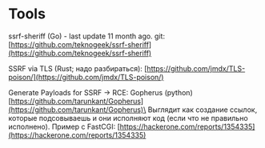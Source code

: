 # Tools

ssrf-sheriff (Go) - last update 11 month ago. git: [https://github.com/teknogeek/ssrf-sheriff](https://github.com/teknogeek/ssrf-sheriff)

SSRF via TLS (Rust; надо разбираться): [https://github.com/jmdx/TLS-poison/](https://github.com/jmdx/TLS-poison/)

Generate Payloads for SSRF -> RCE: Gopherus (python) [https://github.com/tarunkant/Gopherus](https://github.com/tarunkant/Gopherus)\
Выглядит как создание ссылок, которые подсовываешь и они исполняют код (если что не правильно исполнено). Пример с FastCGI: [https://hackerone.com/reports/1354335](https://hackerone.com/reports/1354335)

